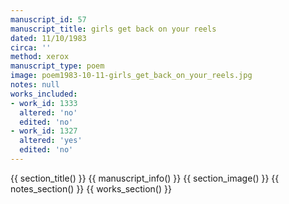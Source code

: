 ```yaml
---
manuscript_id: 57
manuscript_title: girls get back on your reels
dated: 11/10/1983
circa: ''
method: xerox
manuscript_type: poem
image: poem1983-10-11-girls_get_back_on_your_reels.jpg
notes: null
works_included:
- work_id: 1333
  altered: 'no'
  edited: 'no'
- work_id: 1327
  altered: 'yes'
  edited: 'no'
---
```


{{ section_title() }}
{{ manuscript_info() }}
{{ section_image() }}
{{ notes_section() }}
{{ works_section() }}
